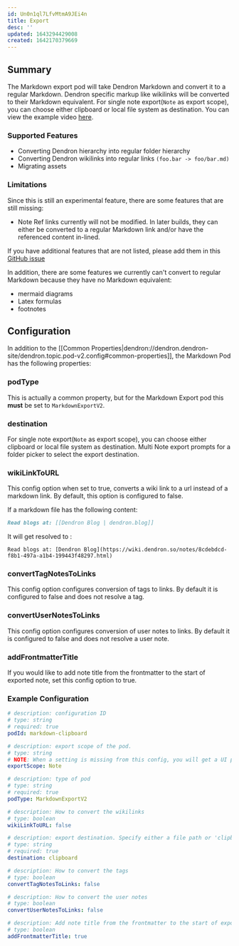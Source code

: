 ```yaml
---
id: Un0n1ql7LfvMtmA9JEi4n
title: Export
desc: ''
updated: 1643294429008
created: 1642170379669
---
```


## Summary

The Markdown export pod will take Dendron Markdown and convert it to a regular Markdown. Dendron specific markup like wikilinks will be converted to their Markdown equivalent.
For single note export(`Note` as export scope), you can choose either clipboard or local file system as destination. You can view the example video [here](https://www.loom.com/share/fefb0fac51bc43a1bb3b508a08a8bf6d).

### Supported Features

 - Converting Dendron hierarchy into regular folder hierarchy
 - Converting Dendron wikilinks into regular links `(foo.bar -> foo/bar.md)`
 - Migrating assets

### Limitations

Since this is still an experimental feature, there are some features that are still missing:

 - Note Ref links currently will not be modified. In later builds, they can either be converted to a regular Markdown link and/or have the referenced content in-lined.

If you have additional features that are not listed, please add them in this [GitHub issue](https://github.com/dendronhq/dendron/issues/541#issue-831219413)

In addition, there are some features we currently can't convert to regular Markdown because they have no Markdown equivalent:
- mermaid diagrams
- Latex formulas
- footnotes

## Configuration

In addition to the [[Common Properties|dendron://dendron.dendron-site/dendron.topic.pod-v2.config#common-properties]], the Markdown Pod has the following properties:

### podType

This is actually a common property, but for the Markdown Export pod this **must** be set to `MarkdownExportV2`.

### destination

For single note export(`Note` as export scope), you can choose either clipboard or local file system as destination. Multi Note export prompts for a folder picker to select the export destination.

### wikiLinkToURL

This config option when set to true, converts a wiki link to a url instead of a markdown link. By default, this option is configured to false.

If a markdown file has the following 
content: 
```markdown
Read blogs at: [[Dendron Blog | dendron.blog]]
```
It will get resolved to :
```
Read blogs at: [Dendron Blog](https://wiki.dendron.so/notes/8cdebdcd-f8b1-497a-a1b4-199443f48297.html)
```

### convertTagNotesToLinks

This config option configures conversion of tags to links. By default it is configured to false and does not resolve a tag.

### convertUserNotesToLinks

This config option configures conversion of user notes to links. By default it is configured to false and does not resolve a user note.

### addFrontmatterTitle

If you would like to add note title from the frontmatter to the start of exported note, set this config option to true.

### Example Configuration

```yml
# description: configuration ID
# type: string
# required: true
podId: markdown-clipboard

# description: export scope of the pod.
# type: string
# NOTE: When a setting is missing from this config, you will get a UI prompt to select a value for that setting while running the export pod. For this particular exportScope setting, if you would rather not be prompted and always have the same exportScope, simply uncomment the line below.
exportScope: Note

# description: type of pod
# type: string
# required: true
podType: MarkdownExportV2

# description: How to convert the wikilinks
# type: boolean
wikiLinkToURL: false

# description: export destination. Specify either a file path or 'clipboard' to export to your clipboard
# type: string
# required: true
destination: clipboard

# description: How to convert the tags
# type: boolean
convertTagNotesToLinks: false

# description: How to convert the user notes
# type: boolean
convertUserNotesToLinks: false

# description: Add note title from the frontmatter to the start of exported note
# type: boolean
addFrontmatterTitle: true
```
